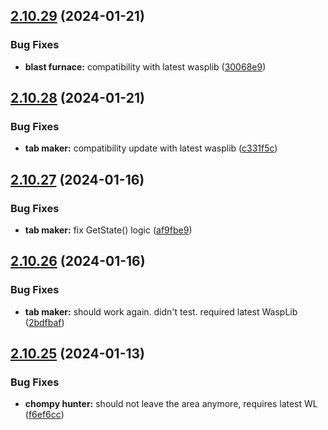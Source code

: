 ## [2.10.29](https://github.com/Torwent/wasp-free/compare/v2.10.28...v2.10.29) (2024-01-21)


### Bug Fixes

* **blast furnace:** compatibility with latest wasplib ([30068e9](https://github.com/Torwent/wasp-free/commit/30068e9fa932dbda02cc28f72f108838fa4bb8a9))



## [2.10.28](https://github.com/Torwent/wasp-free/compare/v2.10.27...v2.10.28) (2024-01-21)


### Bug Fixes

* **tab maker:** compatibility update with latest wasplib ([c331f5c](https://github.com/Torwent/wasp-free/commit/c331f5cc35d894e0fab43cde42038a197c7c098e))



## [2.10.27](https://github.com/Torwent/wasp-free/compare/v2.10.26...v2.10.27) (2024-01-16)


### Bug Fixes

* **tab maker:** fix GetState() logic ([af9fbe9](https://github.com/Torwent/wasp-free/commit/af9fbe918c47d556a451cb9cfa9ed26442d1676d))



## [2.10.26](https://github.com/Torwent/wasp-free/compare/v2.10.25...v2.10.26) (2024-01-16)


### Bug Fixes

* **tab maker:** should work again. didn't test. required latest WaspLib ([2bdfbaf](https://github.com/Torwent/wasp-free/commit/2bdfbaf9bd48c97df25356028045273282bd5d19))



## [2.10.25](https://github.com/Torwent/wasp-free/compare/v2.10.24...v2.10.25) (2024-01-13)


### Bug Fixes

* **chompy hunter:** should not leave the area anymore, requires latest WL ([f6ef6cc](https://github.com/Torwent/wasp-free/commit/f6ef6cc6ae006ca9bd30d9971b3996b3d98499ee))



